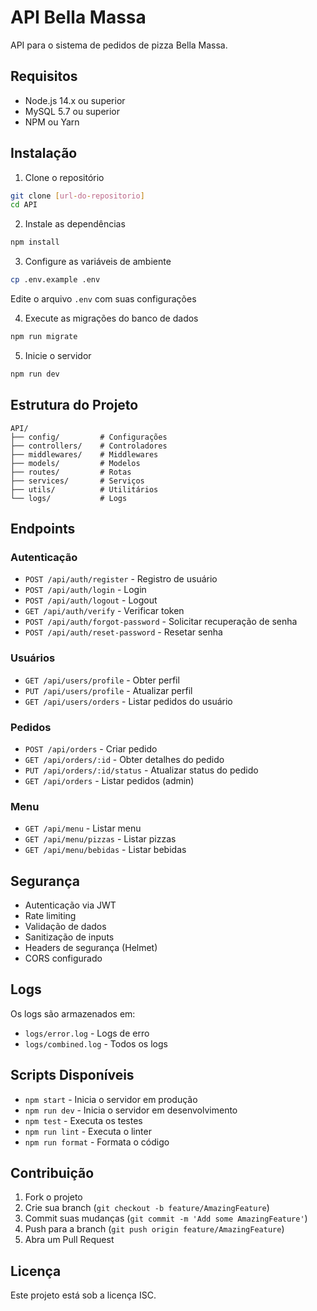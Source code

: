# API Bella Massa

API para o sistema de pedidos de pizza Bella Massa.

## Requisitos

- Node.js 14.x ou superior
- MySQL 5.7 ou superior
- NPM ou Yarn

## Instalação

1. Clone o repositório
```bash
git clone [url-do-repositorio]
cd API
```

2. Instale as dependências
```bash
npm install
```

3. Configure as variáveis de ambiente
```bash
cp .env.example .env
```
Edite o arquivo `.env` com suas configurações

4. Execute as migrações do banco de dados
```bash
npm run migrate
```

5. Inicie o servidor
```bash
npm run dev
```

## Estrutura do Projeto

```
API/
├── config/         # Configurações
├── controllers/    # Controladores
├── middlewares/    # Middlewares
├── models/         # Modelos
├── routes/         # Rotas
├── services/       # Serviços
├── utils/          # Utilitários
└── logs/           # Logs
```

## Endpoints

### Autenticação

- `POST /api/auth/register` - Registro de usuário
- `POST /api/auth/login` - Login
- `POST /api/auth/logout` - Logout
- `GET /api/auth/verify` - Verificar token
- `POST /api/auth/forgot-password` - Solicitar recuperação de senha
- `POST /api/auth/reset-password` - Resetar senha

### Usuários

- `GET /api/users/profile` - Obter perfil
- `PUT /api/users/profile` - Atualizar perfil
- `GET /api/users/orders` - Listar pedidos do usuário

### Pedidos

- `POST /api/orders` - Criar pedido
- `GET /api/orders/:id` - Obter detalhes do pedido
- `PUT /api/orders/:id/status` - Atualizar status do pedido
- `GET /api/orders` - Listar pedidos (admin)

### Menu

- `GET /api/menu` - Listar menu
- `GET /api/menu/pizzas` - Listar pizzas
- `GET /api/menu/bebidas` - Listar bebidas

## Segurança

- Autenticação via JWT
- Rate limiting
- Validação de dados
- Sanitização de inputs
- Headers de segurança (Helmet)
- CORS configurado

## Logs

Os logs são armazenados em:
- `logs/error.log` - Logs de erro
- `logs/combined.log` - Todos os logs

## Scripts Disponíveis

- `npm start` - Inicia o servidor em produção
- `npm run dev` - Inicia o servidor em desenvolvimento
- `npm test` - Executa os testes
- `npm run lint` - Executa o linter
- `npm run format` - Formata o código

## Contribuição

1. Fork o projeto
2. Crie sua branch (`git checkout -b feature/AmazingFeature`)
3. Commit suas mudanças (`git commit -m 'Add some AmazingFeature'`)
4. Push para a branch (`git push origin feature/AmazingFeature`)
5. Abra um Pull Request

## Licença

Este projeto está sob a licença ISC. 
